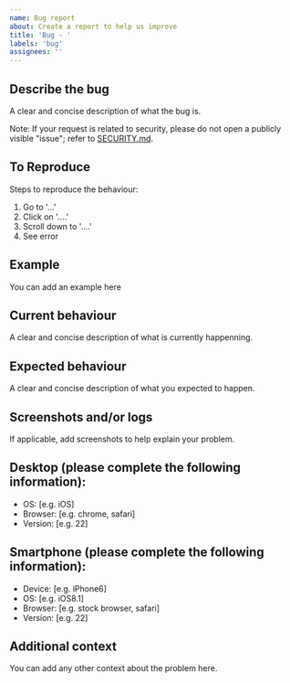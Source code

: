 ```yaml
---
name: Bug report
about: Create a report to help us improve
title: 'Bug - '
labels: 'bug'
assignees: ''
---
```

## Describe the bug
<!-- Mandatory -->
A clear and concise description of what the bug is.

Note: If your request is related to security, please do not open a publicly visible "issue"; refer to [SECURITY.md](https://github.com/wet-boew/GCWeb/blob/master/SECURITY.md).

## To Reproduce
<!-- Mandatory -->
Steps to reproduce the behaviour:

1. Go to '...'
2. Click on '....'
3. Scroll down to '....'
4. See error

## Example
<!-- Optional -->
You can add an example here

## Current behaviour
<!-- Optional -->
A clear and concise description of what is currently happenning.

## Expected behaviour
<!-- Optional -->
A clear and concise description of what you expected to happen.

## Screenshots and/or logs
<!-- Optional -->
If applicable, add screenshots to help explain your problem.

## Desktop (please complete the following information):
<!-- Optional -->
 - OS: [e.g. iOS]
 - Browser: [e.g. chrome, safari]
 - Version: [e.g. 22]

## Smartphone (please complete the following information):
<!-- Optional -->
 - Device: [e.g. iPhone6]
 - OS: [e.g. iOS8.1]
 - Browser: [e.g. stock browser, safari]
 - Version: [e.g. 22]

## Additional context
<!-- Optional -->
You can add any other context about the problem here.
